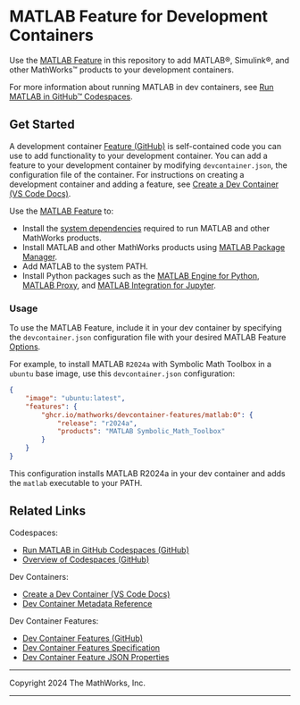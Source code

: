# MATLAB Feature for Development Containers


Use the [MATLAB Feature](./src/matlab/README.md) in this repository to add MATLAB&reg;, Simulink&reg;, and other MathWorks&trade; products to your development containers. 

For more information about running MATLAB in dev containers, see 
[Run MATLAB in GitHub&trade; Codespaces](https://github.com/mathworks-ref-arch/matlab-codespaces). 


## Get Started

A development container [Feature (GitHub)](https://github.com/devcontainers/features/) is self-contained code you can use to add functionality to your development container. You can add a feature to your development container by modifying `devcontainer.json`, the configuration file of the container. For instructions on creating a development container and adding a feature, see [Create a Dev Container (VS Code Docs)](https://code.visualstudio.com/docs/devcontainers/create-dev-container).


Use the [MATLAB Feature](./src/matlab/README.md) to:

* Install the [system dependencies](https://github.com/mathworks-ref-arch/container-images/tree/main/matlab-deps) required to run MATLAB and other MathWorks products.
* Install MATLAB and other MathWorks products using [MATLAB Package Manager](https://github.com/mathworks-ref-arch/matlab-dockerfile/blob/main/MPM.md).
* Add MATLAB to the system PATH.
* Install Python packages such as the [MATLAB Engine for Python](https://github.com/mathworks/matlab-engine-for-python), [MATLAB Proxy](https://github.com/mathworks/matlab-proxy), and [MATLAB Integration for Jupyter](https://github.com/mathworks/jupyter-matlab-proxy).

### Usage

To use the MATLAB Feature, include it in your dev container by specifying the `devcontainer.json` configuration file with your desired MATLAB Feature [Options](./src/matlab/README.md#options).

For example, to install MATLAB `R2024a` with Symbolic Math Toolbox in a `ubuntu` base image, use this `devcontainer.json` configuration:

```json
{
    "image": "ubuntu:latest",
    "features": {
        "ghcr.io/mathworks/devcontainer-features/matlab:0": {
            "release": "r2024a",
            "products": "MATLAB Symbolic_Math_Toolbox"
        }
    }
}
```
This configuration installs MATLAB R2024a in your dev container and adds the `matlab` executable to your PATH.


## Related Links

Codespaces:
* [Run MATLAB in GitHub Codespaces (GitHub)](https://github.com/mathworks-ref-arch/matlab-codespaces)
* [Overview of Codespaces (GitHub)](https://docs.github.com/en/codespaces/overview)

Dev Containers:
* [Create a Dev Container (VS Code Docs)](https://code.visualstudio.com/docs/devcontainers/create-dev-container)
* [Dev Container Metadata Reference](https://containers.dev/implementors/json_reference/)

Dev Container Features:
* [Dev Container Features (GitHub)](https://github.com/devcontainers/features/)
* [Dev Container Features Specification](https://containers.dev/implementors/features/)
* [Dev Container Feature JSON Properties](https://containers.dev/implementors/features/#devcontainer-json-properties)




----

Copyright 2024 The MathWorks, Inc.

----